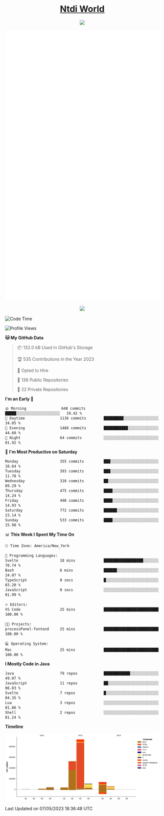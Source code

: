 <h1 align="center"><a href="https://www.ntdi.world">Ntdi World</a></h1>
<p align="center">
  <a href="https://github.com/n-tdi"><img src="https://readme-typing-svg.herokuapp.com?lines=FullStack+Developer;Web+Developer;Open-Source+Enthusiast;Java+Developer;Spigot-API%20Developer;&center=true&width=500&height=50"></a>
</p>

<div align="center">
  <img src="/github-metrics.svg"></img>
  
  <img src="https://komarev.com/ghpvc/?username=n-tdi&color=green"></img>
</div>

<!-- May use later.. idk -->
<!-- <a href="http://www.github.com/n-tdi"><img src="https://github-readme-stats.vercel.app/api?username=n-tdi&show_icons=true&hide=&count_private=true&title_color=0891b2&text_color=ffffff&icon_color=0891b2&bg_color=1c1917&hide_border=true&show_icons=true" alt="n-tdi's GitHub stats" /></a> -->

<!--START_SECTION:waka-->
![Code Time](http://img.shields.io/badge/Code%20Time-246%20hrs%2044%20mins-blue)

![Profile Views](http://img.shields.io/badge/Profile%20Views-3-blue)

**🐱 My GitHub Data** 

> 📦 132.0 kB Used in GitHub's Storage 
 > 
> 🏆 535 Contributions in the Year 2023
 > 
> 💼 Opted to Hire
 > 
> 📜 136 Public Repositories 
 > 
> 🔑 22 Private Repositories 
 > 
**I'm an Early 🐤** 

```text
🌞 Morning                648 commits         █████░░░░░░░░░░░░░░░░░░░░   19.42 % 
🌆 Daytime                1136 commits        █████████░░░░░░░░░░░░░░░░   34.05 % 
🌃 Evening                1488 commits        ███████████░░░░░░░░░░░░░░   44.60 % 
🌙 Night                  64 commits          ░░░░░░░░░░░░░░░░░░░░░░░░░   01.92 % 
```
📅 **I'm Most Productive on Saturday** 

```text
Monday                   355 commits         ███░░░░░░░░░░░░░░░░░░░░░░   10.64 % 
Tuesday                  393 commits         ███░░░░░░░░░░░░░░░░░░░░░░   11.78 % 
Wednesday                310 commits         ██░░░░░░░░░░░░░░░░░░░░░░░   09.29 % 
Thursday                 475 commits         ████░░░░░░░░░░░░░░░░░░░░░   14.24 % 
Friday                   498 commits         ████░░░░░░░░░░░░░░░░░░░░░   14.93 % 
Saturday                 772 commits         ██████░░░░░░░░░░░░░░░░░░░   23.14 % 
Sunday                   533 commits         ████░░░░░░░░░░░░░░░░░░░░░   15.98 % 
```


📊 **This Week I Spent My Time On** 

```text
🕑︎ Time Zone: America/New_York

💬 Programming Languages: 
Svelte                   18 mins             ██████████████████░░░░░░░   70.74 % 
Bash                     6 mins              ██████░░░░░░░░░░░░░░░░░░░   24.07 % 
TypeScript               0 secs              █░░░░░░░░░░░░░░░░░░░░░░░░   03.20 % 
JavaScript               0 secs              ░░░░░░░░░░░░░░░░░░░░░░░░░   01.99 % 

🔥 Editors: 
VS Code                  25 mins             █████████████████████████   100.00 % 

🐱‍💻 Projects: 
processPanel-fontend     25 mins             █████████████████████████   100.00 % 

💻 Operating System: 
Mac                      25 mins             █████████████████████████   100.00 % 
```

**I Mostly Code in Java** 

```text
Java                     79 repos            ████████████░░░░░░░░░░░░░   49.07 % 
JavaScript               11 repos            ██░░░░░░░░░░░░░░░░░░░░░░░   06.83 % 
Svelte                   7 repos             █░░░░░░░░░░░░░░░░░░░░░░░░   04.35 % 
Lua                      3 repos             ░░░░░░░░░░░░░░░░░░░░░░░░░   01.86 % 
Shell                    2 repos             ░░░░░░░░░░░░░░░░░░░░░░░░░   01.24 % 
```



**Timeline**

![Lines of Code chart](https://raw.githubusercontent.com/n-tdi/n-tdi/main/assets/bar_graph.png)


 Last Updated on 07/05/2023 18:36:48 UTC
<!--END_SECTION:waka-->
